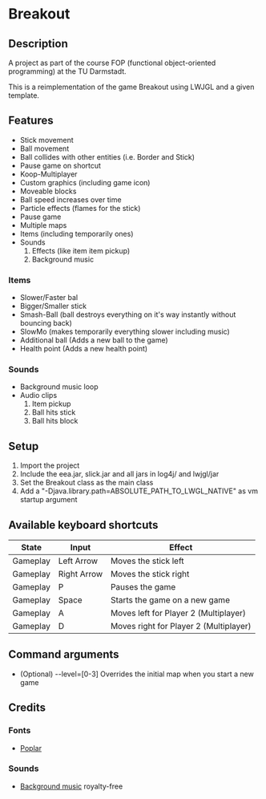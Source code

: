 # Breakout

## Description

A project as part of the course FOP (functional object-oriented programming) at the TU Darmstadt.

This is a reimplementation of the game Breakout using LWJGL and a given template.

## Features

* Stick movement
* Ball movement
* Ball collides with other entities (i.e. Border and Stick)
* Pause game on shortcut
* Koop-Multiplayer
* Custom graphics (including game icon)
* Moveable blocks
* Ball speed increases over time
* Particle effects (flames for the stick)
* Pause game
* Multiple maps
* Items (including temporarily ones)
* Sounds
    1. Effects (like item item pickup)
    2. Background music

### Items

* Slower/Faster bal
* Bigger/Smaller stick
* Smash-Ball (ball destroys everything on it's way instantly without bouncing back)
* SlowMo (makes temporarily everything slower including music)
* Additional ball (Adds a new ball to the game)
* Health point (Adds a new health point)

### Sounds

* Background music loop
* Audio clips
    1. Item pickup
    2. Ball hits stick
    3. Ball hits block

## Setup

1. Import the project
2. Include the eea.jar, slick.jar and all jars in log4j/ and lwjgl/jar
3. Set the Breakout class as the main class
4. Add a "-Djava.library.path=ABSOLUTE_PATH_TO_LWGL_NATIVE" as vm startup argument

## Available keyboard shortcuts

| State | Input | Effect |
| --- | ---|---|
| Gameplay | Left Arrow | Moves the stick left |
| Gameplay | Right Arrow | Moves the stick right |
| Gameplay | P | Pauses the game |
| Gameplay | Space | Starts the game on a new game |
| Gameplay | A | Moves left for Player 2 (Multiplayer) |
| Gameplay | D | Moves right for Player 2 (Multiplayer) |

## Command arguments

* (Optional) --level=[0-3] Overrides the initial map when you start a new game

## Credits

### Fonts

* [Poplar](https://ufonts.com/fonts/poplar.html)

### Sounds

* [Background music](https://www.looperman.com/loops/detail/93477/drums-and-rust-by-flsouto-free-170bpm-industrial-drum-loop)
royalty-free
